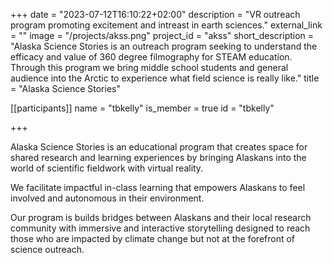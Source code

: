 +++
date = "2023-07-12T16:10:22+02:00"
description = "VR outreach program promoting excitement and intreast in earth sciences."
external_link = ""
image = "/projects/akss.png"
project_id = "akss"
short_description = "Alaska Science Stories is an outreach program seeking to understand the efficacy and value of 360 degree filmography for STEAM education. Through this program we bring middle school students and general audience into the Arctic to experience what field science is really like."
title = "Alaska Science Stories"

[[participants]]
    name = "tbkelly"
    is_member = true
    id = "tbkelly"

+++

Alaska Science Stories is an educational program that creates space for shared research and learning experiences by bringing Alaskans into the world of scientific fieldwork with virtual reality.

We facilitate impactful in-class learning that empowers Alaskans to feel involved and autonomous in their environment. 

Our program is builds bridges between Alaskans and their local research community with immersive and interactive storytelling designed to reach those who are impacted by climate change but not at the forefront of science outreach. 